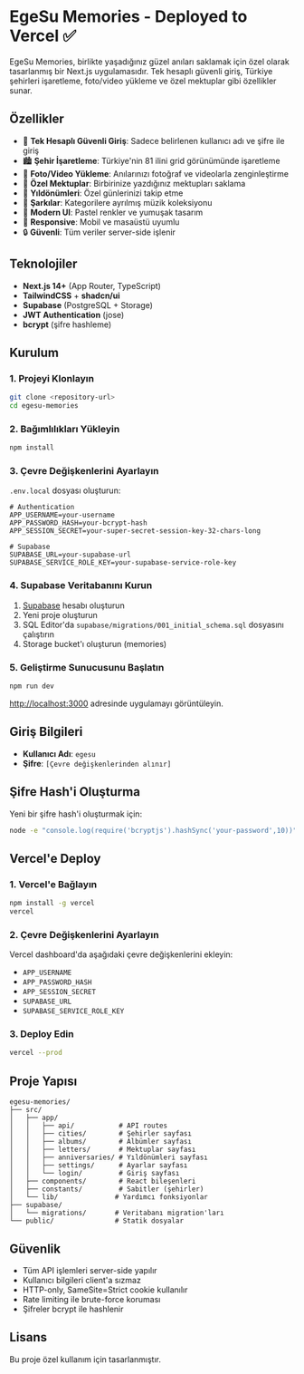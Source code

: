 # EgeSu Memories - Deployed to Vercel ✅

EgeSu Memories, birlikte yaşadığınız güzel anıları saklamak için özel olarak tasarlanmış bir Next.js uygulamasıdır. Tek hesaplı güvenli giriş, Türkiye şehirleri işaretleme, foto/video yükleme ve özel mektuplar gibi özellikler sunar.

## Özellikler

- 🔐 **Tek Hesaplı Güvenli Giriş**: Sadece belirlenen kullanıcı adı ve şifre ile giriş
- 🏙️ **Şehir İşaretleme**: Türkiye'nin 81 ilini grid görünümünde işaretleme
- 📸 **Foto/Video Yükleme**: Anılarınızı fotoğraf ve videolarla zenginleştirme
- 📝 **Özel Mektuplar**: Birbirinize yazdığınız mektupları saklama
- 📅 **Yıldönümleri**: Özel günlerinizi takip etme
- 🎵 **Şarkılar**: Kategorilere ayrılmış müzik koleksiyonu
- 🎨 **Modern UI**: Pastel renkler ve yumuşak tasarım
- 📱 **Responsive**: Mobil ve masaüstü uyumlu
- 🔒 **Güvenli**: Tüm veriler server-side işlenir

## Teknolojiler

- **Next.js 14+** (App Router, TypeScript)
- **TailwindCSS** + **shadcn/ui**
- **Supabase** (PostgreSQL + Storage)
- **JWT Authentication** (jose)
- **bcrypt** (şifre hashleme)

## Kurulum

### 1. Projeyi Klonlayın

```bash
git clone <repository-url>
cd egesu-memories
```

### 2. Bağımlılıkları Yükleyin

```bash
npm install
```

### 3. Çevre Değişkenlerini Ayarlayın

`.env.local` dosyası oluşturun:

```env
# Authentication
APP_USERNAME=your-username
APP_PASSWORD_HASH=your-bcrypt-hash
APP_SESSION_SECRET=your-super-secret-session-key-32-chars-long

# Supabase
SUPABASE_URL=your-supabase-url
SUPABASE_SERVICE_ROLE_KEY=your-supabase-service-role-key
```

### 4. Supabase Veritabanını Kurun

1. [Supabase](https://supabase.com) hesabı oluşturun
2. Yeni proje oluşturun
3. SQL Editor'da `supabase/migrations/001_initial_schema.sql` dosyasını çalıştırın
4. Storage bucket'ı oluşturun (memories)

### 5. Geliştirme Sunucusunu Başlatın

```bash
npm run dev
```

[http://localhost:3000](http://localhost:3000) adresinde uygulamayı görüntüleyin.

## Giriş Bilgileri

- **Kullanıcı Adı**: `egesu`
- **Şifre**: `[Çevre değişkenlerinden alınır]`

## Şifre Hash'i Oluşturma

Yeni bir şifre hash'i oluşturmak için:

```bash
node -e "console.log(require('bcryptjs').hashSync('your-password',10))"
```

## Vercel'e Deploy

### 1. Vercel'e Bağlayın

```bash
npm install -g vercel
vercel
```

### 2. Çevre Değişkenlerini Ayarlayın

Vercel dashboard'da aşağıdaki çevre değişkenlerini ekleyin:

- `APP_USERNAME`
- `APP_PASSWORD_HASH`
- `APP_SESSION_SECRET`
- `SUPABASE_URL`
- `SUPABASE_SERVICE_ROLE_KEY`

### 3. Deploy Edin

```bash
vercel --prod
```

## Proje Yapısı

```
egesu-memories/
├── src/
│   ├── app/
│   │   ├── api/           # API routes
│   │   ├── cities/        # Şehirler sayfası
│   │   ├── albums/        # Albümler sayfası
│   │   ├── letters/       # Mektuplar sayfası
│   │   ├── anniversaries/ # Yıldönümleri sayfası
│   │   ├── settings/      # Ayarlar sayfası
│   │   └── login/         # Giriş sayfası
│   ├── components/        # React bileşenleri
│   ├── constants/         # Sabitler (şehirler)
│   └── lib/              # Yardımcı fonksiyonlar
├── supabase/
│   └── migrations/       # Veritabanı migration'ları
└── public/               # Statik dosyalar
```

## Güvenlik

- Tüm API işlemleri server-side yapılır
- Kullanıcı bilgileri client'a sızmaz
- HTTP-only, SameSite=Strict cookie kullanılır
- Rate limiting ile brute-force koruması
- Şifreler bcrypt ile hashlenir

## Lisans

Bu proje özel kullanım için tasarlanmıştır.

